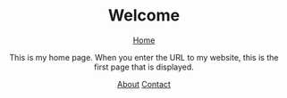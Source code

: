 <!DOCTYPE html>
<html>

<head>
  <title> My Web Page </title>  
</head>

<body>
  <header>
  <h1> Welcome </h1>

  <nav>
      <a href = "#">Home</a>
        <p>
          This is my home page. When you enter the URL to my website, this is the first page that is displayed.
        </p>
      <a href = "#">About</a>
      <a href = "#">Contact</a>
  </nav>
    
  </header>
  
</body>

</html>

